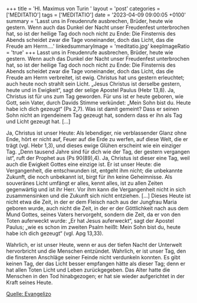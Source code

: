 +++
title = 'Hl. Maximus von Turin  '
layout = 'post'
categories = ['MEDITATIO']
tags = ['MEDITATIO']
date = '2023-04-09 09:00:05 +0100'
summary = 'Lasst uns in Freudenrufe ausbrechen, Brüder, heute wie gestern. Wenn auch das Dunkel der Nacht unser Freudenfest unterbrochen hat, so ist der heilige Tag doch noch nicht zu Ende: Die Finsternis des Abends scheidet zwar die Tage voneinander, doch das Licht, das die Freude am Herrn....'
linkedsummaryImage = 'meditatio.jpg'
keepImageRatio = 'true'
+++
Lasst uns in Freudenrufe ausbrechen, Brüder, heute wie gestern. Wenn auch das Dunkel der Nacht unser Freudenfest unterbrochen hat, so ist der heilige Tag doch noch nicht zu Ende: Die Finsternis des Abends scheidet zwar die Tage voneinander, doch das Licht, das die Freude am Herrn verbreitet, ist ewig.<!--more--> Christus hat uns gestern erleuchtet; auch heute noch strahlt sein Licht. „Jesus Christus ist derselbe gestern, heute und in Ewigkeit“, sagt der selige Apostel Paulus (Hebr 13,8). Ja, Christus ist für uns zum Tag geworden. Für uns ist er heute geboren, wie Gott, sein Vater, durch Davids Stimme verkündet: „Mein Sohn bist du. Heute habe ich dich gezeugt“ (Ps 2,7). Was ist damit gemeint? Dass er seinen Sohn nicht an irgendeinem Tag gezeugt hat, sondern dass er ihn als Tag und Licht gezeugt hat. […]

Ja, Christus ist unser Heute: Als lebendiger, nie verblassender Glanz ohne Ende, hört er nicht auf, Feuer auf die Erde zu werfen, auf diese Welt, die er trägt (vgl. Hebr 1,3), und dieses ewige Glühen erscheint wie ein einziger Tag. „Denn tausend Jahre sind für dich wie der Tag, der gestern vergangen ist“, ruft der Prophet aus (Ps 90(89),4). Ja, Christus ist dieser eine Tag, weil auch die Ewigkeit Gottes eine einzige ist. Er ist unser Heute: die Vergangenheit, die entschwunden ist, entgeht ihm nicht; die unbekannte Zukunft, die noch unbekannt ist, birgt für ihn keine Geheimnisse. Als souveränes Licht umfängt er alles, kennt alles, ist zu allen Zeiten gegenwärtig und ist ihr Herr. Vor ihm kann die Vergangenheit nicht in sich zusammensinken und die Zukunft sich nicht entziehen. […] Dieses Heute ist nicht etwa die Zeit, in der er dem Fleisch nach aus der Jungfrau Maria geboren wurde, auch nicht die Zeit, in der er der Göttlichkeit nach aus dem Mund Gottes, seines Vaters hervorgeht, sondern die Zeit, da er von den Toten auferweckt wurde: „Er hat Jesus auferweckt“, sagt der Apostel Paulus; „wie es schon im zweiten Psalm heißt: Mein Sohn bist du, heute habe ich dich gezeugt“ (vgl. Apg 13,33).

Wahrlich, er ist unser Heute, wenn er aus der tiefen Nacht der Unterwelt hervorbricht und die Menschen entzündet. Wahrlich, er ist unser Tag, den die finsteren Anschläge seiner Feinde nicht verdunkeln konnten. Es gibt keinen Tag, der das Licht besser empfangen hätte als dieser Tag; denn er hat allen Toten Licht und Leben zurückgegeben. Das Alter hatte die Menschen in den Tod hinabgezogen; er hat sie wieder aufgerichtet in der Kraft seines Heute.




[Quelle: Evangelizo](https://evangeliumtagfuertag.org/DE/gospel)
